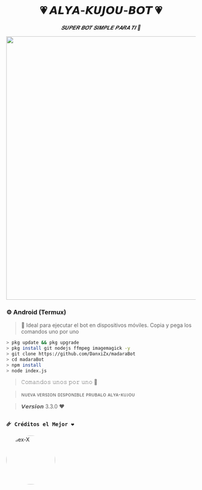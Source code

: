 ﻿<h1 align="center">💗 𝘼𝙇𝙔𝘼-𝙆𝙐𝙅𝙊𝙐-𝘽𝙊𝙏 💗</h1>  
<p align="center"><i>𝑺𝑼𝑷𝑬𝑹 𝑩𝑶𝑻 𝑺𝑰𝑴𝑷𝑳𝑬 𝑷𝑨𝑹𝑨 𝑻𝑰 🩷</i></p>

<p align="center">
  <img src="https://files.catbox.moe/yzeuer.jpg" width="700"/>
</p>


### ⚙️ Android (Termux)

> 📲 Ideal para ejecutar el bot en dispositivos móviles. Copia y pega los comandos uno por uno

```bash
> pkg update && pkg upgrade
> pkg install git nodejs ffmpeg imagemagick -y
> git clone https://github.com/DanxiZx/madaraBot
> cd madaraBot
> npm install
> node index.js
```
> 𝙲𝚘𝚖𝚊𝚗𝚍𝚘𝚜 𝚞𝚗𝚘𝚜 𝚙𝚘𝚛 𝚞𝚗𝚘 🌷


> ɴᴜᴇᴠᴀ ᴠᴇʀsɪᴏɴ ᴅɪsᴘᴏɴɪʙʟᴇ ᴘʀᴜʙᴀʟᴏ ᴀʟʏᴀ-ᴋᴜᴊᴏᴜ

> 𝙑𝙚𝙧𝙨𝙞𝙤𝙣 3.3.0 ❤️


### **`🜸 Créditos el Mejor ❤️`**
<a href="https://github.com/Elpapiema" style="display:inline-block; text-decoration: none;">
    <img src="https://github.com/Elpapiema.png" width="130" height="130" alt="Alex-X" style="border-radius: 50%;"/>
</a>